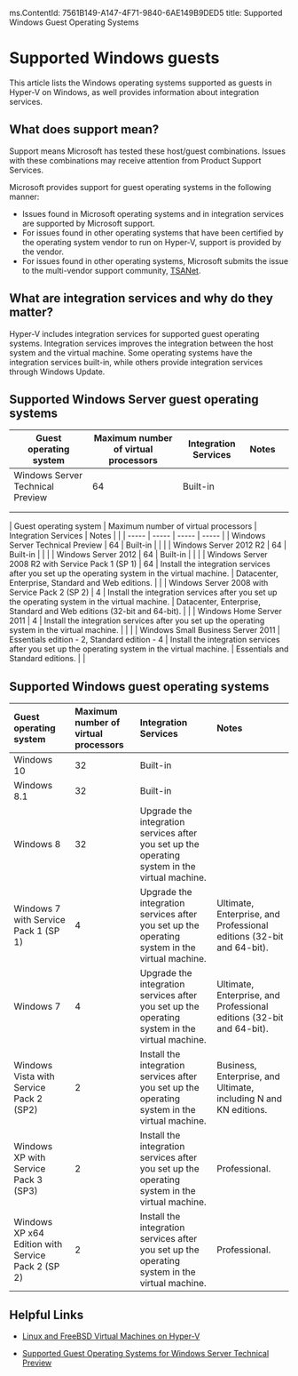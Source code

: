 ms.ContentId: 7561B149-A147-4F71-9840-6AE149B9DED5
title: Supported Windows Guest Operating Systems


# Supported Windows guests
This article lists the Windows operating systems supported as guests in Hyper-V on Windows, as well provides information about integration services. 


## What does support mean? 
Support means Microsoft has tested these host/guest combinations.  Issues with these combinations may receive attention from Product Support Services.
 
Microsoft provides support for guest operating systems in the following manner:
- Issues found in Microsoft operating systems and in integration services are supported by Microsoft support.
- For issues found in other operating systems that have been certified by the operating system vendor to run on Hyper-V, support is provided by the vendor.
- For issues found in other operating systems, Microsoft submits the issue to the multi-vendor support community, [TSANet](http://www.tsanet.org/).

## What are integration services and why do they matter?
Hyper-V includes integration services for supported guest operating systems.  Integration services improves the integration between the host system and the virtual machine. Some operating systems have the integration services built-in, while others provide integration services through Windows Update.

## Supported Windows Server guest operating systems

 |   Guest operating system  |   Maximum number of virtual processors  |   Integration Services  |  Notes   |     | 
 | --- | --- | --- | --- | --- | 
 |   Windows Server Technical Preview  |   64  |   Built-in  |     |     | 
 |     |     |     |     |     | 
 |     |     |     |     |     | 

 |  Guest operating system  |  Maximum number of virtual processors  |  Integration Services  |  Notes  | 	 | 
 | ----- | ----- | ----- | ----- | 
 |  Windows Server Technical Preview | 64 | Built-in |    | 	 | 
 |  Windows Server 2012 R2 | 64 | Built-in |    | 	 | 
 |  Windows Server 2012 | 64 | Built-in |     | 	 | 
 |  Windows Server 2008 R2 with Service Pack 1 (SP 1) | 64 | Install the integration services after you set up the operating system in the virtual machine. | Datacenter, Enterprise, Standard and Web editions.  | 	 | 
 |  Windows Server 2008 with Service Pack 2 (SP 2) | 4 | Install the integration services after you set up the operating system in the virtual machine. | Datacenter, Enterprise, Standard and Web editions (32-bit and 64-bit).  | 	 | 
 |  Windows Home Server 2011 | 4 | Install the integration services after you set up the operating system in the virtual machine. |     | 	 | 
 |  Windows Small Business Server 2011  |  Essentials edition - 2, Standard edition - 4  |  Install the integration services after you set up the operating system in the virtual machine.  |  Essentials and Standard editions.  | 		 | 

## Supported Windows guest operating systems

 |  Guest operating system |  Maximum number of virtual processors |  Integration Services  |  Notes  | 
 | :----- | :----- | :----- | :----- | 
 | Windows 10 | 32 | Built-in |  | 
 | Windows 8.1 | 32 | Built-in |  | 
 | Windows 8 | 32 | Upgrade the integration services after you set up the operating system in the virtual machine. |  | 
 | Windows 7 with Service Pack 1 (SP 1) | 4 | Upgrade the integration services after you set up the operating system in the virtual machine. | Ultimate, Enterprise, and Professional editions (32-bit and 64-bit). | 
 | Windows 7 | 4 | Upgrade the integration services after you set up the operating system in the virtual machine. | Ultimate, Enterprise, and Professional editions (32-bit and 64-bit). | 
 | Windows Vista with Service Pack 2 (SP2) | 2 | Install the integration services after you set up the operating system in the virtual machine. | Business, Enterprise, and Ultimate, including N and KN editions. |  
 | Windows XP with Service Pack 3 (SP3) | 2 | Install the integration services after you set up the operating system in the virtual machine. | Professional. |  
 | Windows XP x64 Edition with Service Pack 2 (SP 2) | 2 | Install the integration services after you set up the operating system in the virtual machine. | Professional. | 



## Helpful Links

- [Linux and FreeBSD Virtual Machines on Hyper-V](https://technet.microsoft.com/library/dn531030.aspx)

- [Supported Guest Operating Systems for Windows Server Technical Preview](https://technet.microsoft.com/en-US/library/mt126119.aspx)
